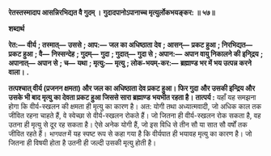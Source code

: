 **रेतस्तस्मादाप आसन्निरभिद्यत वै गुदम् ।** **गुदादपानोऽपानाच्च मृत्युर्लोकभयङ्कर: ॥ ५७॥** 

**शब्दार्थ** 

**रेत:—** **वीर्य** **; तस्मात्—** **उससे** **; आप:—** **जल का अधिष्ठाता देव** **; आसन्—** **प्रकट हुआ** **; निरभिद्यत—** **प्रकट हुआ** **; वै—** **निस्सन्देह** **; गुदम्—** **गुदा** **; गुदात्—** **गुदा से** **; अपान:—** **अपान वायु निकालने की इनि्द्रय** **; अपानात्—** **अपान से** **; च—** **यथा** **; मृत्यु:—** **मृत्यु** **; लोक-भयम्-कर:—** **ब्रह्माण्ड भर में भय उत्पन्न करने वाला।** **.** 

**तत्पश्चात् वीर्य (प्रजनन क्षमता) और जल का अधिष्ठाता देव प्रकट हुआ। फिर गुदा** **और उसकी इन्द्रिय और उसके भी बाद मृत्यु का देवता प्रकट हुआ जिससे सारा ब्रह्माण्ड** **भयभीत रहता है।** **तात्पर्य :** यहाँ यह समझना होगा कि वीर्य-स्खलन की क्षमता ही मृत्यु का कारण है। अत: योगी तथा अध्यात्मवादी, जो अधिक काल तक जीवित रहना चाहते हैं, वे स्वेच्छा से वीर्य-स्खलन रोकते हैं। जो जितना ही वीर्य-स्खलन रोक सकता है, वह उतना ही मृत्यु से दूर रह सकता है। ऐसे अनेक योगी हैं, जो इस विधि से तीन सौ या सात सौ वर्षों तक जीवित रहते हैं। *भागवत* में यह स्पष्ट रूप से कहा गया है कि वीर्यपात ही भयावह मृत्यु का कारण है। जो जितना ही विषयी होता है उतनी ही जल्दी उसकी मृत्यु होती है।  